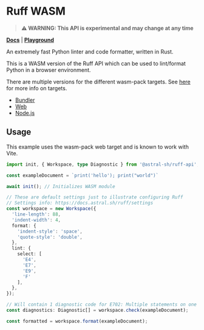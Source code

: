 # Ruff WASM

> **⚠️ WARNING: This API is experimental and may change at any time**

[**Docs**](https://docs.astral.sh/ruff/) | [**Playground**](https://play.ruff.rs/)

An extremely fast Python linter and code formatter, written in Rust.

This is a WASM version of the Ruff API which can be used to lint/format Python in a browser environment.

There are multiple versions for the different wasm-pack targets. See [here](https://rustwasm.github.io/docs/wasm-bindgen/reference/deployment.html) for more info on targets.

- [Bundler](https://www.npmjs.com/package/@astral-sh/ruff-wasm-bundler)
- [Web](https://www.npmjs.com/package/@astral-sh/ruff-wasm-web)
- [Node.js](https://www.npmjs.com/package/@astral-sh/ruff-wasm-nodejs)

## Usage

This example uses the wasm-pack web target and is known to work with Vite.

```ts
import init, { Workspace, type Diagnostic } from '@astral-sh/ruff-api';

const exampleDocument = `print('hello'); print("world")`

await init(); // Initializes WASM module

// These are default settings just to illustrate configuring Ruff
// Settings info: https://docs.astral.sh/ruff/settings
const workspace = new Workspace({
  'line-length': 88,
  'indent-width': 4,
  format: {
    'indent-style': 'space',
    'quote-style': 'double',
  },
  lint: {
    select: [
      'E4',
      'E7',
      'E9',
      'F'
    ],
  },
});

// Will contain 1 diagnostic code for E702: Multiple statements on one line
const diagnostics: Diagnostic[] = workspace.check(exampleDocument);

const formatted = workspace.format(exampleDocument);
```
